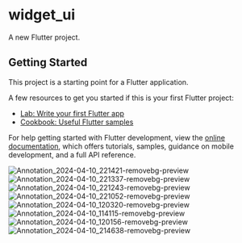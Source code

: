 # widget_ui

A new Flutter project.

## Getting Started

This project is a starting point for a Flutter application.

A few resources to get you started if this is your first Flutter project:

- [Lab: Write your first Flutter app](https://docs.flutter.dev/get-started/codelab)
- [Cookbook: Useful Flutter samples](https://docs.flutter.dev/cookbook)

For help getting started with Flutter development, view the
[online documentation](https://docs.flutter.dev/), which offers tutorials,
samples, guidance on mobile development, and a full API reference.

![Annotation_2024-04-10_221421-removebg-preview](https://github.com/AishwaryaBaisane/widget_ui/assets/149373597/8a19334c-0d42-40a9-ad08-558b7e360a75)
![Annotation_2024-04-10_221337-removebg-preview](https://github.com/AishwaryaBaisane/widget_ui/assets/149373597/0fb796c2-ff8e-42f1-b9b3-d7b76d0071fa)
![Annotation_2024-04-10_221243-removebg-preview](https://github.com/AishwaryaBaisane/widget_ui/assets/149373597/f5c26995-9628-4caf-94fb-3a4bedd52b9f)
![Annotation_2024-04-10_221052-removebg-preview](https://github.com/AishwaryaBaisane/widget_ui/assets/149373597/634d2137-c99d-42da-b7da-be84782ff36e)
![Annotation_2024-04-10_120320-removebg-preview](https://github.com/AishwaryaBaisane/widget_ui/assets/149373597/617a5466-aece-4924-b793-2e1a5773f3d5)
![Annotation_2024-04-10_114115-removebg-preview](https://github.com/AishwaryaBaisane/widget_ui/assets/149373597/3a8b7f15-2a65-4c50-9f22-29e2c3db33c1)
![Annotation_2024-04-10_120156-removebg-preview](https://github.com/AishwaryaBaisane/widget_ui/assets/149373597/2364b069-70e8-4076-bf38-4414c7e2f5ea)
![Annotation_2024-04-10_214638-removebg-preview](https://github.com/AishwaryaBaisane/widget_ui/assets/149373597/9937a83d-4bbe-471c-b4aa-dcc286b3df7e)

